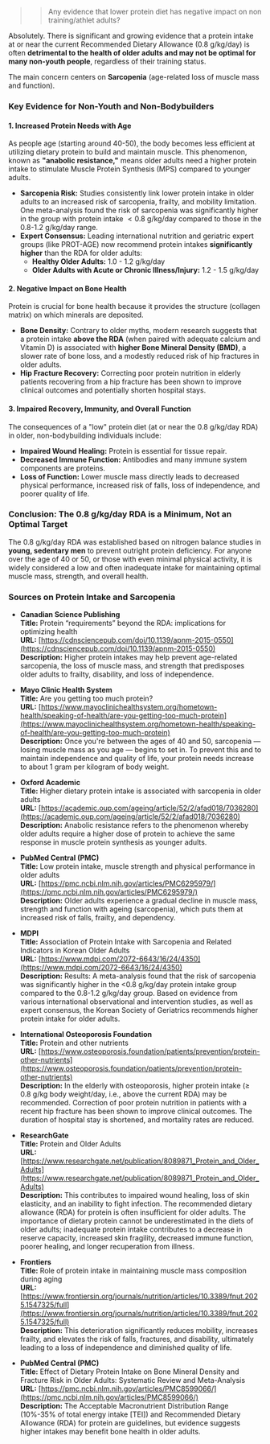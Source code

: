 >> Any evidence that lower protein diet has negative impact on non training/athlet adults?


Absolutely. There is significant and growing evidence that a protein intake at or near the current Recommended Dietary Allowance ($\text{0.8 g/kg/day}$) is often **detrimental to the health of older adults and may not be optimal for many non-youth people**, regardless of their training status.

The main concern centers on **Sarcopenia** (age-related loss of muscle mass and function).

### Key Evidence for Non-Youth and Non-Bodybuilders

#### 1. Increased Protein Needs with Age

As people age (starting around $\text{40-50}$), the body becomes less efficient at utilizing dietary protein to build and maintain muscle. This phenomenon, known as **"anabolic resistance,"** means older adults need a higher protein intake to stimulate Muscle Protein Synthesis (MPS) compared to younger adults.

* **Sarcopenia Risk:** Studies consistently link lower protein intake in older adults to an increased risk of sarcopenia, frailty, and mobility limitation. One meta-analysis found the risk of sarcopenia was significantly higher in the group with protein intake $<\text{0.8 g/kg/day}$ compared to those in the $\text{0.8-1.2 g/kg/day}$ range.
* **Expert Consensus:** Leading international nutrition and geriatric expert groups (like PROT-AGE) now recommend protein intakes **significantly higher** than the RDA for older adults:
    * **Healthy Older Adults:** $\text{1.0 - 1.2 g/kg/day}$
    * **Older Adults with Acute or Chronic Illness/Injury:** $\text{1.2 - 1.5 g/kg/day}$

#### 2. Negative Impact on Bone Health

Protein is crucial for bone health because it provides the structure (collagen matrix) on which minerals are deposited.

* **Bone Density:** Contrary to older myths, modern research suggests that a protein intake **above the RDA** (when paired with adequate calcium and Vitamin D) is associated with **higher Bone Mineral Density (BMD)**, a slower rate of bone loss, and a modestly reduced risk of hip fractures in older adults.
* **Hip Fracture Recovery:** Correcting poor protein nutrition in elderly patients recovering from a hip fracture has been shown to improve clinical outcomes and potentially shorten hospital stays.

#### 3. Impaired Recovery, Immunity, and Overall Function

The consequences of a "low" protein diet (at or near the $\text{0.8 g/kg/day}$ RDA) in older, non-bodybuilding individuals include:

* **Impaired Wound Healing:** Protein is essential for tissue repair.
* **Decreased Immune Function:** Antibodies and many immune system components are proteins.
* **Loss of Function:** Lower muscle mass directly leads to decreased physical performance, increased risk of falls, loss of independence, and poorer quality of life.

### Conclusion: The $\text{0.8 g/kg/day}$ RDA is a Minimum, Not an Optimal Target

The $\text{0.8 g/kg/day}$ RDA was established based on nitrogen balance studies in **young, sedentary men** to prevent outright protein deficiency. For anyone over the age of $\text{40}$ or $\text{50}$, or those with even minimal physical activity, it is widely considered a low and often inadequate intake for maintaining optimal muscle mass, strength, and overall health.


### Sources on Protein Intake and Sarcopenia

- **Canadian Science Publishing**  
  **Title:** Protein “requirements” beyond the RDA: implications for optimizing health  
  **URL:** [https://cdnsciencepub.com/doi/10.1139/apnm-2015-0550](https://cdnsciencepub.com/doi/10.1139/apnm-2015-0550)  
  **Description:** Higher protein intakes may help prevent age-related sarcopenia, the loss of muscle mass, and strength that predisposes older adults to frailty, disability, and loss of independence.

- **Mayo Clinic Health System**  
  **Title:** Are you getting too much protein?  
  **URL:** [https://www.mayoclinichealthsystem.org/hometown-health/speaking-of-health/are-you-getting-too-much-protein](https://www.mayoclinichealthsystem.org/hometown-health/speaking-of-health/are-you-getting-too-much-protein)  
  **Description:** Once you're between the ages of 40 and 50, sarcopenia — losing muscle mass as you age — begins to set in. To prevent this and to maintain independence and quality of life, your protein needs increase to about 1 gram per kilogram of body weight.

- **Oxford Academic**  
  **Title:** Higher dietary protein intake is associated with sarcopenia in older adults  
  **URL:** [https://academic.oup.com/ageing/article/52/2/afad018/7036280](https://academic.oup.com/ageing/article/52/2/afad018/7036280)  
  **Description:** Anabolic resistance refers to the phenomenon whereby older adults require a higher dose of protein to achieve the same response in muscle protein synthesis as younger adults.

- **PubMed Central (PMC)**  
  **Title:** Low protein intake, muscle strength and physical performance in older adults  
  **URL:** [https://pmc.ncbi.nlm.nih.gov/articles/PMC6295979/](https://pmc.ncbi.nlm.nih.gov/articles/PMC6295979/)  
  **Description:** Older adults experience a gradual decline in muscle mass, strength and function with ageing (sarcopenia), which puts them at increased risk of falls, frailty, and dependency.

- **MDPI**  
  **Title:** Association of Protein Intake with Sarcopenia and Related Indicators in Korean Older Adults  
  **URL:** [https://www.mdpi.com/2072-6643/16/24/4350](https://www.mdpi.com/2072-6643/16/24/4350)  
  **Description:** Results: A meta-analysis found that the risk of sarcopenia was significantly higher in the <0.8 g/kg/day protein intake group compared to the 0.8-1.2 g/kg/day group. Based on evidence from various international observational and intervention studies, as well as expert consensus, the Korean Society of Geriatrics recommends higher protein intake for older adults.

- **International Osteoporosis Foundation**  
  **Title:** Protein and other nutrients  
  **URL:** [https://www.osteoporosis.foundation/patients/prevention/protein-other-nutrients](https://www.osteoporosis.foundation/patients/prevention/protein-other-nutrients)  
  **Description:** In the elderly with osteoporosis, higher protein intake (≥ 0.8 g/kg body weight/day, i.e., above the current RDA) may be recommended. Correction of poor protein nutrition in patients with a recent hip fracture has been shown to improve clinical outcomes. The duration of hospital stay is shortened, and mortality rates are reduced.

- **ResearchGate**  
  **Title:** Protein and Older Adults  
  **URL:** [https://www.researchgate.net/publication/8089871_Protein_and_Older_Adults](https://www.researchgate.net/publication/8089871_Protein_and_Older_Adults)  
  **Description:** This contributes to impaired wound healing, loss of skin elasticity, and an inability to fight infection. The recommended dietary allowance (RDA) for protein is often insufficient for older adults. The importance of dietary protein cannot be underestimated in the diets of older adults; inadequate protein intake contributes to a decrease in reserve capacity, increased skin fragility, decreased immune function, poorer healing, and longer recuperation from illness.

- **Frontiers**  
  **Title:** Role of protein intake in maintaining muscle mass composition during aging  
  **URL:** [https://www.frontiersin.org/journals/nutrition/articles/10.3389/fnut.2025.1547325/full](https://www.frontiersin.org/journals/nutrition/articles/10.3389/fnut.2025.1547325/full)  
  **Description:** This deterioration significantly reduces mobility, increases frailty, and elevates the risk of falls, fractures, and disability, ultimately leading to a loss of independence and diminished quality of life.

- **PubMed Central (PMC)**  
  **Title:** Effect of Dietary Protein Intake on Bone Mineral Density and Fracture Risk in Older Adults: Systematic Review and Meta-Analysis  
  **URL:** [https://pmc.ncbi.nlm.nih.gov/articles/PMC8599066/](https://pmc.ncbi.nlm.nih.gov/articles/PMC8599066/)  
  **Description:** The Acceptable Macronutrient Distribution Range (10%-35% of total energy intake [TEI]) and Recommended Dietary Allowance (RDA) for protein are guidelines, but evidence suggests higher intakes may benefit bone health in older adults.
